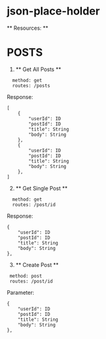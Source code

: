 # json-place-holder

** Resources: **

# POSTS
  1. ** Get All Posts **
  ```
    method: get
    routes: /posts
  ```
  Response:
  ```
  [
      {
          "userId": ID
          "postId": ID
          "title": String
          "body": String
      },
      {
          "userId": ID
          "postId": ID
          "title": String
          "body": String
      },
  ]
  ```
  
  2. ** Get Single Post **
  ```
    method: get
    routes: /post/id
  ```
  Response:
  ```
  {
      "userId": ID
      "postId": ID
      "title": String
      "body": String
  },
  ```
  
  3. ** Create Post **
   ```
    method: post
    routes: /post/id
  ```
  Parameter:
  ```
  {
      "userId": ID
      "postId": ID
      "title": String
      "body": String
  },
  ```
  
  
  
  
